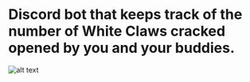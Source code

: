 # Discord bot that keeps track of the number of White Claws cracked opened by you and your buddies.


![alt text](https://www.whiteclaw.com/img/social-card.png)

